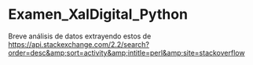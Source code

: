 # Examen_XalDigital_Python
Breve análisis de datos extrayendo estos de https://api.stackexchange.com/2.2/search?order=desc&amp;sort=activity&amp;intitle=perl&amp;site=stackoverflow
